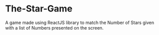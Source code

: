 # The-Star-Game
A game made using ReactJS library to match the Number of Stars given with a list of Numbers presented on the screen.
